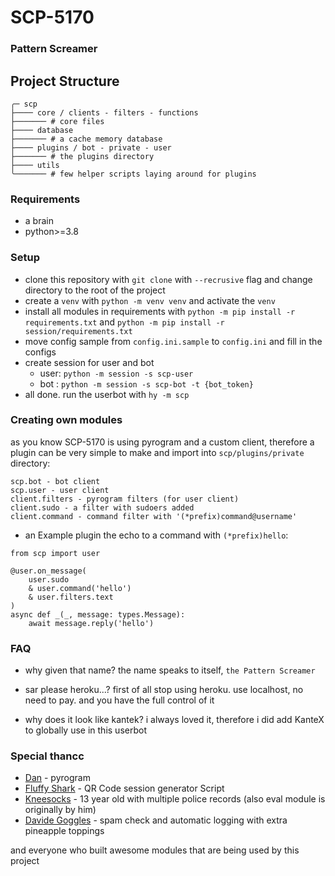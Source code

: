 # SCP-5170
### Pattern Screamer

## Project Structure
```
╭─ scp
├──── core / clients - filters - functions
├─────── # core files
├──── database
├─────── # a cache memory database
├──── plugins / bot - private - user
├─────── # the plugins directory
├──── utils
╰─────── # few helper scripts laying around for plugins
```

### Requirements
 - a brain
 - python>=3.8

### Setup
 - clone this repository with `git clone` with `--recrusive` flag and change directory to the root of the project
 - create a `venv` with `python -m venv venv` and activate the `venv`
 - install all modules in requirements with `python -m pip install -r requirements.txt` and `python -m pip install -r session/requirements.txt`
 - move config sample from `config.ini.sample` to `config.ini` and fill in the configs
 - create session for user and bot
   - user: `python -m session -s scp-user`
   - bot : `python -m session -s scp-bot -t {bot_token}`
 - all done. run the userbot with `hy -m scp`

### Creating own modules
as you know SCP-5170 is using pyrogram and a custom client,
therefore a plugin can be very simple to make and import into `scp/plugins/private` directory:
```
scp.bot - bot client
scp.user - user client
client.filters - pyrogram filters (for user client)
client.sudo - a filter with sudoers added
client.command - command filter with '(*prefix)command@username'
```

 - an Example plugin the echo to a command with `(*prefix)hello`:
```
from scp import user

@user.on_message(
    user.sudo
    & user.command('hello')
    & user.filters.text
)
async def _(_, message: types.Message):
    await message.reply('hello')
```

### FAQ
- why given that name?
  the name speaks to itself, `the Pattern Screamer`

- sar please heroku...?
  first of all stop using heroku. use localhost, no need to pay. and you have the full control of it

- why does it look like kantek?
  i always loved it, therefore i did add KanteX to globally use in this userbot

### Special thancc
 - [Dan](https://github.com/delivrance) - pyrogram
 - [Fluffy Shark](https://github.com/ColinShark) - QR Code session generator Script
 - [Kneesocks](https://github.com/the-blank-x) - 13 year old with multiple police records (also eval module is originally by him)
 - [Davide Goggles](https://github.com/DavideGalilei) - spam check and automatic logging with extra pineapple toppings

and everyone who built awesome modules that are being used by this project
